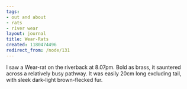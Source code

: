 ```yaml
---
tags:
- out and about
- rats
- river wear
layout: journal
title: Wear-Rats
created: 1180474496
redirect_from: /node/131
---
```

I saw a Wear-rat on the riverback at 8.07pm. Bold as brass, it sauntered across a relatively busy pathway. It was easily 20cm long excluding tail, with sleek dark-light brown-flecked fur.
